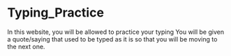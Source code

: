 # Typing_Practice
In this website, you will be allowed to practice your typing You will be given a quote/saying that used to be typed as it is so that you will be moving to the next one.
